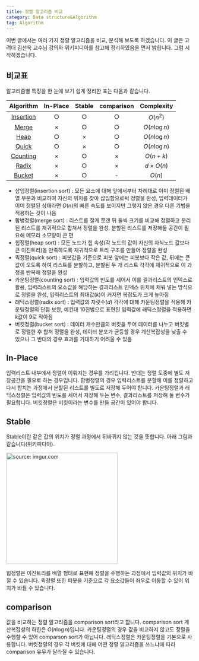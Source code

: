```yaml
---
title: 정렬 알고리즘 비교
category: Data structure&Algorithm
tag: Algorithm
---
```


이번 글에서는 여러 가지 정렬 알고리즘을 비교, 분석해 보도록 하겠습니다. 이 글은 고려대 김선욱 교수님 강의와 위키피디아를 참고해 정리하였음을 먼저 밝힙니다. 그럼 시작하겠습니다.





## 비교표

알고리즘별 특징을 한 눈에 보기 쉽게 정리한 표는 다음과 같습니다.

|                Algorithm                 | In-Place | Stable | comparison |  Complexity   |
| :--------------------------------------: | :------: | :----: | :--------: | :-----------: |
| [Insertion](https://ratsgo.github.io/data%20structure&algorithm/2017/09/06/insmersort/) |    ○     |   ○    |     ○      |   $O(n^2)$    |
| [Merge](https://ratsgo.github.io/data%20structure&algorithm/2017/10/03/mergesort/) |    ×     |   ○    |     ○      | $O(n\log{n})$ |
| [Heap](https://ratsgo.github.io/data%20structure&algorithm/2017/09/27/heapsort/) |    ○     |   ×    |     ○      | $O(n\log{n})$ |
| [Quick](https://ratsgo.github.io/data%20structure&algorithm/2017/09/28/quicksort/) |    ○     |   ×    |     ○      | $O(n\log{n})$ |
| [Counting](https://ratsgo.github.io/data%20structure&algorithm/2017/10/16/countingsort/) |    ×     |   ○    |     ×      |   $O(n+k)$    |
| [Radix](https://ratsgo.github.io/data%20structure&algorithm/2017/10/16/countingsort/) |    ×     |   ○    |     ×      |   $d×O(n)$    |
| [Bucket](https://ratsgo.github.io/data%20structure&algorithm/2017/10/18/bucketsort/) |    ×     |   ○    |     -      |    $O(n)$     |

- 삽입정렬(insertion sort) : 모든 요소에 대해 앞에서부터 차례대로 이미 정렬된 배열 부분과 비교하여 자신의 위치를 찾아 삽입함으로써 정렬을 완성, 입력데이터가 이미 정렬된 상태라면 $O(n)$의 빠른 속도를 보이지만 그렇지 않은 경우 다른 기법을 적용하는 것이 나음
- 합병정렬(merge sort) : 리스트를 잘게 쪼갠 뒤 둘씩 크기를 비교해 정렬하고 분리된 리스트를 재귀적으로 합쳐서 정렬을 완성, 분할된 리스트를 저장해둘 공간이 필요해 메모리 소모량이 큰 편
- 힙정렬(heap sort) : 모든 노드가 힙 속성(각 노드의 값이 자신의 자식노드 값보다 큰 이진트리)을 만족하도록 재귀적으로 트리 구조를 만들어 정렬을 완성
- 퀵정렬(quick sort) : 피봇값을 기준으로 피봇 앞에는 피봇보다 작은 값, 뒤에는 큰 값이 오도록 하여 리스트를 분할하고, 분할된 두 개 리스트 각각에 재귀적으로 이 과정을 반복해 정렬을 완성
- 카운팅정렬(counting sort) : 입력값의 빈도를 세어서 이를 결과리스트의 인덱스로 활용, 입력리스트의 요소값을 해당하는 결과리스트 인덱스 위치에 채워 넣는 방식으로 정렬을 완성, 입력리스트의 최대값($k$)이 커지면 복잡도가 크게 높아짐
- 래딕스정렬(radix sort) : 입력값의 자릿수($d$) 각각에 대해 카운팅정렬을 적용해 카운팅정렬의 단점 보완, 예컨대 10진법으로 표현된 입력값에 래딕스정렬을 적용하면 $k$값이 9로 작아짐
- 버킷정렬(bucket sort) : 데이터 개수만큼의 버킷을 두어 데이터를 나누고 버킷별로 정렬한 후 합쳐 정렬을 완성, 데이터 분포가 균등할 경우 계산복잡성을 낮출 수 있으나 그 반대의 경우 효과를 기대하기 어려울 수 있음



## In-Place

입력리스트 내부에서 정렬이 이뤄지는 경우를 가리킵니다. 반대는 정렬 도중에 별도 저장공간을 필요로 하는 경우입니다. 합병정렬의 경우 입력리스트를 분할해 이를 정렬하고 다시 합치는 과정에서 분할된 리스트를 별도로 저장해 두어야 합니다. 카운팅정렬과 래딕스정렬은 입력값의 빈도를 세어서 저장해 두는 변수, 결과리스트를 저장해 둘 변수가 필요합니다. 버킷정렬은 버킷이라는 변수를 만들 공간이 있어야 합니다.





## Stable

Stable이란 같은 값의 위치가 정렬 과정에서 뒤바뀌지 않는 것을 뜻합니다. 아래 그림과 같습니다(위키피디아).

<a href="https://imgur.com/LRrSfUT"><img src="https://i.imgur.com/LRrSfUT.png" width="300px" title="source: imgur.com" /></a>

힙정렬은 이진트리를 배열 형태로 표현해 정렬을 수행하는 과정에서 입력값의 위치가 바뀔 수 있습니다. 퀵정렬 또한 피봇을 기준으로 각 요소값들이 좌우로 이동할 수 있어 위치가 바뀔 수 있습니다.





## comparison

값을 비교하는 정렬 알고리즘을 comparison sort라고 합니다. comparison sort 계산복잡성의 하한은 $O(n\log{n})$입니다. 카운팅정렬의 경우 값을 비교하지 않고도 정렬을 수행할 수 있어 comparson sort가 아닙니다. 래딕스정렬은 카운팅정렬을 기본으로 사용합니다. 버킷정렬의 경우 각 버킷에 대해 어떤 정렬 알고리즘을 쓰느냐에 따라 comparison 유무가 달라질 수 있습니다.